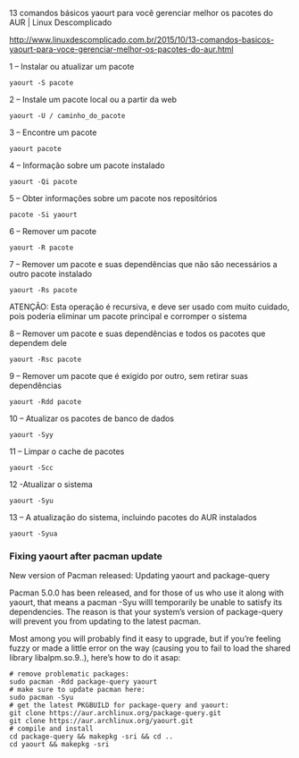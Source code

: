 
13 comandos básicos yaourt para você gerenciar melhor os pacotes do AUR | Linux Descomplicado

http://www.linuxdescomplicado.com.br/2015/10/13-comandos-basicos-yaourt-para-voce-gerenciar-melhor-os-pacotes-do-aur.html

1 – Instalar ou atualizar um pacote

    yaourt -S pacote

2 – Instale um pacote local ou a partir da web

    yaourt -U / caminho_do_pacote

3 – Encontre um pacote

    yaourt pacote

4 – Informação sobre um pacote instalado

    yaourt -Qi pacote

5 – Obter informações sobre um pacote nos repositórios

    pacote -Si yaourt

6 – Remover um pacote

    yaourt -R pacote

7 – Remover um pacote e suas dependências que não são necessários a outro pacote instalado

    yaourt -Rs pacote

ATENÇÃO: Esta operação é recursiva, e deve ser usado com muito cuidado, pois poderia eliminar um pacote principal e corromper o sistema

8 – Remover um pacote e suas dependências e todos os pacotes que dependem dele

    yaourt -Rsc pacote

9 – Remover um pacote que é exigido por outro, sem retirar suas dependências

    yaourt -Rdd pacote

10 – Atualizar os pacotes de banco de dados

    yaourt -Syy

11 – Limpar o cache de pacotes

    yaourt -Scc

12 -Atualizar o sistema

    yaourt -Syu

13 – A atualização do sistema, incluindo pacotes do AUR instalados

    yaourt -Syua

### Fixing yaourt after pacman update

New version of Pacman released: Updating yaourt and package-query

Pacman 5.0.0 has been released, and for those of us who use it along with yaourt, that means a pacman -Syu willl temporarily be unable to satisfy its dependencies. The reason is that your system’s version of package-query will prevent you from updating to the latest pacman.

Most among you will probably find it easy to upgrade, but if you’re feeling fuzzy or made a little error on the way (causing you to fail to load the shared library libalpm.so.9..), here’s how to do it asap:

    # remove problematic packages:
    sudo pacman -Rdd package-query yaourt
    # make sure to update pacman here:
    sudo pacman -Syu
    # get the latest PKGBUILD for package-query and yaourt:
    git clone https://aur.archlinux.org/package-query.git
    git clone https://aur.archlinux.org/yaourt.git
    # compile and install
    cd package-query && makepkg -sri && cd ..
    cd yaourt && makepkg -sri
